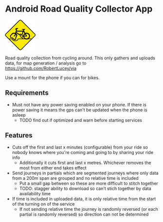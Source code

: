 Android Road Quality Collector App
==================================

<img src="/assets/logo.png" alt="via logo" style="height: 100px; width:100px;"/>

Road quality collection from cycling around. This only gathers and uploads data, for map generation / analysis go to https://github.com/RobertLucey/via

Use a mount for the phone if you can for bikes.

## Requirements

- Must not have any power saving enabled on your phone. If there is power saving it means the gps can't be updated when the phone is asleep
	- TODO find out if optimized and warn before starting services

## Features

- Cuts off the first and last x minutes (configurable) from your ride so nobody knows where you're coming and going to by sharing your ride info
	- Additionally it cuts first and last x metres. Whichever removes the most from either end takes effect
- Send journeys in partials which are segmented journeys where only data from a 200m span are grouped and no relative time is included
	- Put a small gap between so these are more difficult to stitch together
	- TODO: stagger ability to download so can't stich together by data availability time
- If time is included in uploaded data, it is only relative time from the start of the turning on of the service
	- If not sending relative time the journey is randomly reversed (or each partial is randomly reversed) so direction can not be determined
